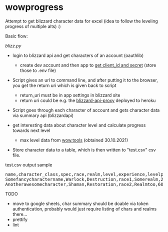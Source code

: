 # wowprogress

Attempt to get blizzard character data for excel  (idea to follow the leveling progress of multiple alts) :)


Basic flow:


_blizz.py_

- login to blizzard api and get characters of an account  (oauthlib)
     - create dev account and then app to [get client_id and secret](https://develop.battle.net/documentation/guides/using-oauth) (store those to .env file)   
 - Script gives an url to command line, and after putting it to the browser, you get the return uri which is given back to script
     - return_uri must be in app settings in blizzard site
     - return uri could be e.g. the [blizzard-api-proxy](https://github.com/francis-schiavo/blizzard-api-proxy) deployed to heroku 
- Script goes through each character of account and gets character data via summary api (blizzardapi)
- get interesting data about character level and calculate progress towards next level
    - max level data from [wow.tools](https://wow.tools/files/#search=gametables%2Fxp.txt&page=1&sort=0&desc=asc) (obtained 30.10.2021)
    
- Store character data to a table, which is then written to "test.csv" csv file.


test.csv output sample
<pre>
name,character_class,spec,race,realm,level,experience,levelpros,level%,renown,ilvl
Somefancycharactername,Warlock,Destruction,race1,Somerealm,24,24824,0.8902,89.02,0,26
Anotherawesomecharacter,Shaman,Restoration,race2,Realmtoo,60,0,0.0000,0.00,80,246
</pre>



TODO

- move to google sheets, char summary should be doable via token authentication, probably would just require listing of chars and realms there...
- prettify
- lint




